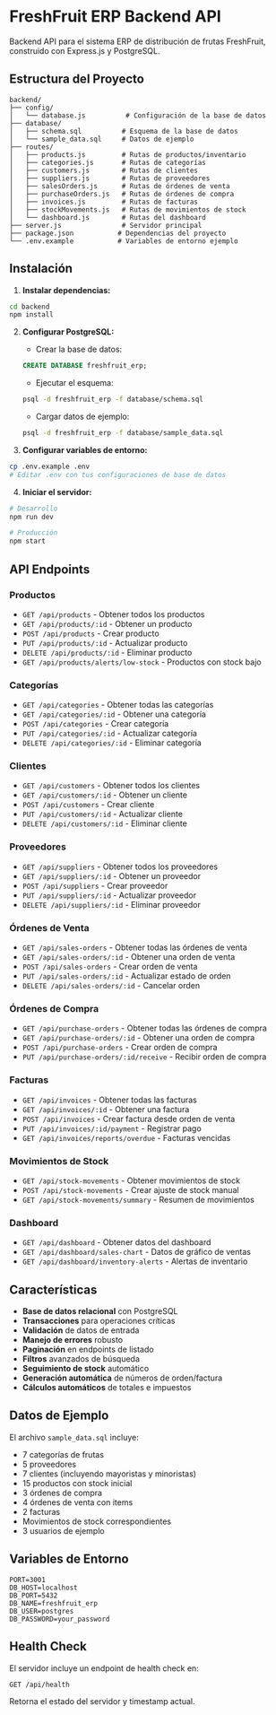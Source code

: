 # FreshFruit ERP Backend API

Backend API para el sistema ERP de distribución de frutas FreshFruit, construido con Express.js y PostgreSQL.

## Estructura del Proyecto

```
backend/
├── config/
│   └── database.js          # Configuración de la base de datos
├── database/
│   ├── schema.sql          # Esquema de la base de datos
│   └── sample_data.sql     # Datos de ejemplo
├── routes/
│   ├── products.js         # Rutas de productos/inventario
│   ├── categories.js       # Rutas de categorías
│   ├── customers.js        # Rutas de clientes
│   ├── suppliers.js        # Rutas de proveedores
│   ├── salesOrders.js      # Rutas de órdenes de venta
│   ├── purchaseOrders.js   # Rutas de órdenes de compra
│   ├── invoices.js         # Rutas de facturas
│   ├── stockMovements.js   # Rutas de movimientos de stock
│   └── dashboard.js        # Rutas del dashboard
├── server.js               # Servidor principal
├── package.json           # Dependencias del proyecto
└── .env.example           # Variables de entorno ejemplo
```

## Instalación

1. **Instalar dependencias:**
```bash
cd backend
npm install
```

2. **Configurar PostgreSQL:**
   - Crear la base de datos:
   ```sql
   CREATE DATABASE freshfruit_erp;
   ```
   
   - Ejecutar el esquema:
   ```bash
   psql -d freshfruit_erp -f database/schema.sql
   ```
   
   - Cargar datos de ejemplo:
   ```bash
   psql -d freshfruit_erp -f database/sample_data.sql
   ```

3. **Configurar variables de entorno:**
```bash
cp .env.example .env
# Editar .env con tus configuraciones de base de datos
```

4. **Iniciar el servidor:**
```bash
# Desarrollo
npm run dev

# Producción
npm start
```

## API Endpoints

### Productos
- `GET /api/products` - Obtener todos los productos
- `GET /api/products/:id` - Obtener un producto
- `POST /api/products` - Crear producto
- `PUT /api/products/:id` - Actualizar producto
- `DELETE /api/products/:id` - Eliminar producto
- `GET /api/products/alerts/low-stock` - Productos con stock bajo

### Categorías
- `GET /api/categories` - Obtener todas las categorías
- `GET /api/categories/:id` - Obtener una categoría
- `POST /api/categories` - Crear categoría
- `PUT /api/categories/:id` - Actualizar categoría
- `DELETE /api/categories/:id` - Eliminar categoría

### Clientes
- `GET /api/customers` - Obtener todos los clientes
- `GET /api/customers/:id` - Obtener un cliente
- `POST /api/customers` - Crear cliente
- `PUT /api/customers/:id` - Actualizar cliente
- `DELETE /api/customers/:id` - Eliminar cliente

### Proveedores
- `GET /api/suppliers` - Obtener todos los proveedores
- `GET /api/suppliers/:id` - Obtener un proveedor
- `POST /api/suppliers` - Crear proveedor
- `PUT /api/suppliers/:id` - Actualizar proveedor
- `DELETE /api/suppliers/:id` - Eliminar proveedor

### Órdenes de Venta
- `GET /api/sales-orders` - Obtener todas las órdenes de venta
- `GET /api/sales-orders/:id` - Obtener una orden de venta
- `POST /api/sales-orders` - Crear orden de venta
- `PUT /api/sales-orders/:id` - Actualizar estado de orden
- `DELETE /api/sales-orders/:id` - Cancelar orden

### Órdenes de Compra
- `GET /api/purchase-orders` - Obtener todas las órdenes de compra
- `GET /api/purchase-orders/:id` - Obtener una orden de compra
- `POST /api/purchase-orders` - Crear orden de compra
- `PUT /api/purchase-orders/:id/receive` - Recibir orden de compra

### Facturas
- `GET /api/invoices` - Obtener todas las facturas
- `GET /api/invoices/:id` - Obtener una factura
- `POST /api/invoices` - Crear factura desde orden de venta
- `PUT /api/invoices/:id/payment` - Registrar pago
- `GET /api/invoices/reports/overdue` - Facturas vencidas

### Movimientos de Stock
- `GET /api/stock-movements` - Obtener movimientos de stock
- `POST /api/stock-movements` - Crear ajuste de stock manual
- `GET /api/stock-movements/summary` - Resumen de movimientos

### Dashboard
- `GET /api/dashboard` - Obtener datos del dashboard
- `GET /api/dashboard/sales-chart` - Datos de gráfico de ventas
- `GET /api/dashboard/inventory-alerts` - Alertas de inventario

## Características

- **Base de datos relacional** con PostgreSQL
- **Transacciones** para operaciones críticas
- **Validación** de datos de entrada
- **Manejo de errores** robusto
- **Paginación** en endpoints de listado
- **Filtros** avanzados de búsqueda
- **Seguimiento de stock** automático
- **Generación automática** de números de orden/factura
- **Cálculos automáticos** de totales e impuestos

## Datos de Ejemplo

El archivo `sample_data.sql` incluye:
- 7 categorías de frutas
- 5 proveedores
- 7 clientes (incluyendo mayoristas y minoristas)
- 15 productos con stock inicial
- 3 órdenes de compra
- 4 órdenes de venta con items
- 2 facturas
- Movimientos de stock correspondientes
- 3 usuarios de ejemplo

## Variables de Entorno

```env
PORT=3001
DB_HOST=localhost
DB_PORT=5432
DB_NAME=freshfruit_erp
DB_USER=postgres
DB_PASSWORD=your_password
```

## Health Check

El servidor incluye un endpoint de health check en:
```
GET /api/health
```

Retorna el estado del servidor y timestamp actual.